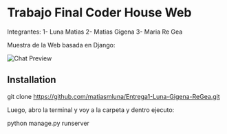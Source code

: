 # Trabajo Final Coder House Web
Integrantes: 
1- Luna Matias 
2- Matias Gigena
3- Maria Re Gea

Muestra de la Web basada en Django:

![Chat Preview](https://i.imgur.com/lIFUZjM.png)

## Installation

git clone https://github.com/matiasmluna/Entrega1-Luna-Gigena-ReGea.git

Luego, abro la terminal y voy a la carpeta y dentro ejecuto:

python manage.py runserver

